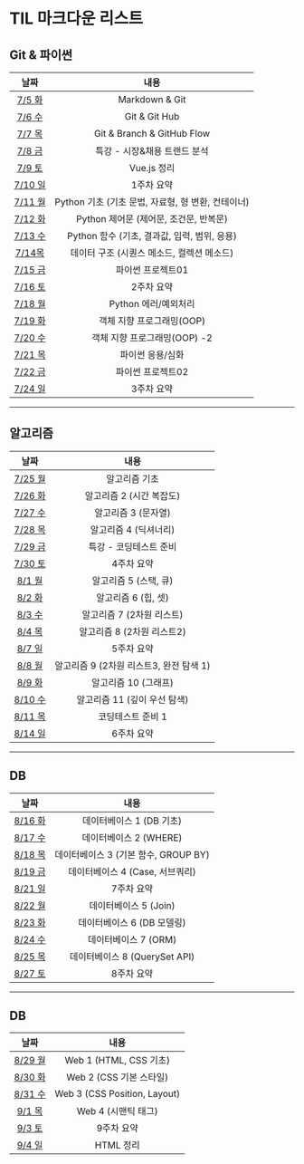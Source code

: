 # TIL 마크다운 리스트

## Git & 파이썬

|               날짜                |                        내용                        |
| :-------------------------------: | :------------------------------------------------: |
|   [7/5 화](markdown/220705.md)    |                   Markdown & Git                   |
|   [7/6 수](markdown/220706.md)    |                   Git & Git Hub                    |
|   [7/7 목](markdown/220707.md)    |             Git & Branch & GitHub Flow             |
|   [7/8 금](markdown/220708.md)    |            특강 - 시장&채용 트랜드 분석            |
|   [7/9 토](markdown/Vue.js.md)    |                    Vue.js 정리                     |
| [7/10 일](markdown/w1-summary.md) |                     1주차 요약                     |
|   [7/11 월](markdown/220711.md)   | Python 기초 (기초 문법, 자료형, 형 변환, 컨테이너) |
|   [7/12 화](markdown/220712.md)   |       Python 제어문 (제어문, 조건문, 반복문)       |
|   [7/13 수](markdown/220713.md)   |    Python 함수 (기초, 결과값, 입력, 범위, 응용)    |
|   [7/14목](markdown/220714.md)    |     데이터 구조 (시퀀스 메소드, 컬렉션 메소드)     |
|   [7/15 금](markdown/220715.md)   |                 파이썬 프로젝트01                  |
| [7/16 토](markdown/w2-summary.md) |                     2주차 요약                     |
|   [7/18 월](markdown/220718.md)   |                Python 에러/예외처리                |
|   [7/19 화](markdown/220719.md)   |             객체 지향 프로그래밍(OOP)              |
|   [7/20 수](markdown/220720.md)   |            객체 지향 프로그래밍(OOP) -2            |
|   [7/21 목](markdown/220721.md)   |                  파이썬 응용/심화                  |
|   [7/22 금](markdown/220722.md)   |                 파이썬 프로젝트02                  |
| [7/24 일](markdown/w3-summary.md) |                     3주차 요약                     |

---

## 알고리즘

|               날짜                |                  내용                   |
| :-------------------------------: | :-------------------------------------: |
|   [7/25 월](markdown/220725.md)   |              알고리즘 기초              |
|   [7/26 화](markdown/220726.md)   |        알고리즘 2 (시간 복잡도)         |
|   [7/27 수](markdown/220727.md)   |           알고리즘 3 (문자열)           |
|   [7/28 목](markdown/220728.md)   |          알고리즘 4 (딕셔너리)          |
|   [7/29 금](markdown/220729.md)   |         특강 - 코딩테스트 준비          |
| [7/30 토](markdown/w4-summary.md) |               4주차 요약                |
|   [8/1 월](markdown/220801.md)    |          알고리즘 5 (스택, 큐)          |
|   [8/2 화](markdown/220802.md)    |           알고리즘 6 (힙, 셋)           |
|   [8/3 수](markdown/220803.md)    |        알고리즘 7 (2차원 리스트)        |
|   [8/4 목](markdown/220804.md)    |       알고리즘 8 (2차원 리스트2)        |
| [8/7 일](markdown/w5-summary.md)  |               5주차 요약                |
|   [8/8 월](markdown/220808.md)    | 알고리즘 9 (2차원 리스트3, 완전 탐색 1) |
|   [8/9 화](markdown/220809.md)    |          알고리즘 10 (그래프)           |
|   [8/10 수](markdown/220810.md)   |      알고리즘 11 (깊이 우선 탐색)       |
|   [8/11 목](markdown/220811.md)   |            코딩테스트 준비 1            |
| [8/14 일](markdown/w6-summary.md) |               6주차 요약                |

---

## DB

|               날짜                |                 내용                 |
| :-------------------------------: | :----------------------------------: |
|   [8/16 화](markdown/220816.md)   |       데이터베이스 1 (DB 기초)       |
|   [8/17 수](markdown/220817.md)   |        데이터베이스 2 (WHERE)        |
|   [8/18 목](markdown/220818.md)   | 데이터베이스 3 (기본 함수, GROUP BY) |
|   [8/19 금](markdown/220819.md)   |   데이터베이스 4 (Case, 서브쿼리)    |
| [8/21 일](markdown/w7-summary.md) |              7주차 요약              |
|   [8/22 월](markdown/220822.md)   |        데이터베이스 5 (Join)         |
|   [8/23 화](markdown/220823.md)   |      데이터베이스 6 (DB 모델링)      |
|   [8/24 수](markdown/220824.md)   |         데이터베이스 7 (ORM)         |
|   [8/25 목](markdown/220825.md)   |    데이터베이스 8 (QuerySet API)     |
| [8/27 토](markdown/w8-summary.md) |              8주차 요약              |

---

## DB

|               날짜                |             내용             |
| :-------------------------------: | :--------------------------: |
|   [8/29 월](markdown/220829.md)   |    Web 1 (HTML, CSS 기초)    |
|   [8/30 화](markdown/220830.md)   |   Web 2 (CSS 기본 스타일)    |
|   [8/31 수](markdown/220831.md)   | Web 3 (CSS Position, Layout) |
|   [9/1 목](markdown/220901.md)    |     Web 4 (시맨틱 태그)      |
| [9/3 토](markdown/w9-summary.md)  |          9주차 요약          |
| [9/4 일](markdown/htmlsummary.md) |          HTML 정리           |

